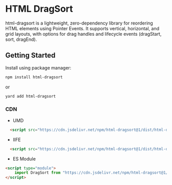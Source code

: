 # HTML DragSort

html-dragsort is a lightweight, zero-dependency library for reordering HTML elements using Pointer Events. It supports vertical, horizontal, and grid layouts, with options for drag handles and lifecycle events (dragStart, sort, dragEnd).

## Getting Started

Install using package manager:
```sh
npm install html-dragsort
```
or
```sh
yard add html-dragsort
```
### CDN

- UMD
```html
  <script src="https://cdn.jsdelivr.net/npm/html-dragsort@1/dist/html-dragsort.umd.min.js"></script>
```
- IIFE
```html
  <script src="https://cdn.jsdelivr.net/npm/html-dragsort@1/dist/html-dragsort.iife.min.js"></script>
```
- ES Module
```html
<script type="module">
    import DragSort from "https://cdn.jsdelivr.net/npm/html-dragsort@1/dist/html-dragsort.esm.min.js";
</script>
```
